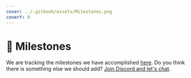 ```yaml
---
cover: ../.gitbook/assets/Milestones.png
coverY: 0
---
```


# 🚩 Milestones

We are tracking the milestones we have accomplished [here](https://jurproject.notion.site/10244aff7a454755a15a7dbb89ce5f7d?v=cb4d55c26ec44472a472779a64ddc5a5). Do you think there is something else we should add? [Join Discord and let's chat](https://discord.com/invite/hy8XysxVUZ).

